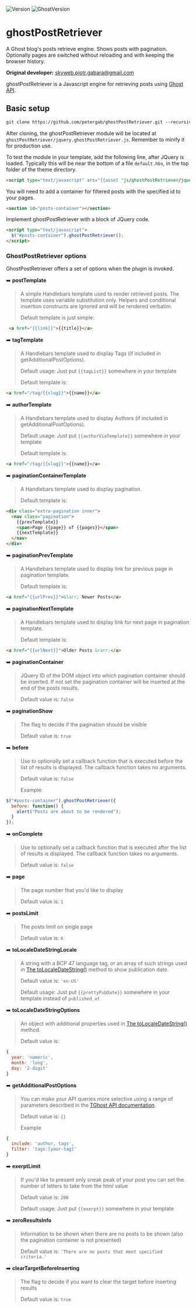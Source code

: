 ![Version](https://img.shields.io/badge/Version-1.1.3-brightgreen.svg)
![GhostVersion](https://img.shields.io/badge/GhostVersion-0.11.7-red.svg)

# ghostPostRetriever
A Ghost blog's posts retrieve engine. Shows posts with pagination. Optionally pages are switched without reloading and with keeping the browser history.


**Original developer:** [skyweb.piotr.gabara@gmail.com](mailto:skyweb.piotr.gabara@gmail.com)

ghostPostRetriever is a Javascript engine for retrieving posts using [Ghost API](https://api.ghost.org/v0.1/docs).

## Basic setup

```txt
git clone https://github.com/petergab/ghostPostRetriever.git --recursive
```

After cloning, the ghostPostRetriever module will be located at `ghostPostRetriever/jquery.ghostPostRetriever.js`. Remember to minify it for production use.

To test the module in your template, add the following line, after JQuery is loaded. Typically this will be near the bottom of a file `default.hbs`, in the top folder of the theme directory.

```html
<script type="text/javascript" src="{{asset "js/ghostPostRetriever/jquery.ghostPostRetriever.js"}}"></script>
```

You will need to add a container for filtered posts with the specified id to your pages.

```html
<section id="posts-container"></section>
```

Implement ghostPostRetriever with a block of JQuery code.

```html
<script type="text/javascript">
  $("#posts-container").ghostPostRetriever();
</script>
```


### GhostPostRetriever options

GhostPostRetriever offers a set of options when the plugin is invoked.

:arrow_right: **postTemplate**
> A simple Handlebars template used to render retrieved posts. The template uses variable substitution only. Helpers and conditional insertion constructs are ignored and will be rendered verbatim.
>
> Default template is just simple:
```html
 <a href="{{link}}">{{title}}</a>
```

:arrow_right: **tagTemplate**
> A Handlebars template used to display Tags (if included in getAdditionalPostOptions).
>
> Default usage: Just put ``{{tagList}}`` somewhere in your template
>
> Default template is:
```html
<a href="/tag/{{slug}}">{{name}}</a>
```

:arrow_right: **authorTemplate**
> A Handlebars template used to display Authors (if included in getAdditionalPostOptions).
>
> Default usage: Just put ``{{authorViaTemplate}}`` somewhere in your template
>
> Default template is:
```html
<a href="/tag/{{slug}}">{{name}}</a>
```

:arrow_right: **paginationContainerTemplate**
> A Handlebars template used to display pagination.
>
> Default template is:
```html
<div class="extra-pagination inner">
  <nav class="pagination">
    {{prevTemplate}}
    <span>Page {{page}} of {{pages}}</span>
    {{nextTemplate}}
  </nav>
</div>
```

:arrow_right: **paginationPrevTemplate**
> A Handlebars template used to display link for previous page in pagination template.
>
> Default template is:
```html
<a href="{{urlPrev}}">&larr; Newer Posts</a>
```

:arrow_right: **paginationNextTemplate**
> A Handlebars template used to display link for next page in pagination template.
>
> Default template is:
```html
<a href="{{urlNext}}">Older Posts &rarr;</a>
```

:arrow_right: **paginationContainer**
> JQuery ID of the DOM object into which pagination container should be inserted. If not set the pagination container will be inserted at the end of the posts results.
>
> Default value is: ``false``

:arrow_right: **paginationShow**
> The flag to decide if the pagination should be visible
>
> Default value is: ``true``

:arrow_right: **before**
> Use to optionally set a callback function that is executed before the list of results is displayed. The callback function takes no arguments.
>
> Default value is: ``false``
>
> Example:
```javascript
$("#posts-container").ghostPostRetriever({
  before: function() {
    alert("Posts are about to be rendered");
  }
});
```

:arrow_right: **onComplete**
> Use to optionally set a callback function that is executed after the list of results is displayed. The callback function takes no arguments.
>
> Default value is: ``false``

:arrow_right: **page**
> The page number that you'd like to display
>
> Default value is: ``1``

:arrow_right: **postsLimit**
> The posts limit on single page
>
> Default value is: ``6``

:arrow_right: **toLocaleDateStringLocale**
> A string with a BCP 47 language tag, or an array of such strings used in [The toLocaleDateString()](https://developer.mozilla.org/en-US/docs/Web/JavaScript/Reference/Global_Objects/Date/toLocaleDateString) method to show publication date.
>
> Default value is: ``'en-US'``
>
> Default usage: Just put ``{{prettyPubDate}}`` somewhere in your template instead of ``published_at``

:arrow_right: **toLocaleDateStringOptions**
> An object with additional properties used in [The toLocaleDateString()](https://developer.mozilla.org/en-US/docs/Web/JavaScript/Reference/Global_Objects/Date/toLocaleDateString) method.
>
> Default value is:
```javascript
{
  year: 'numeric',
  month: 'long',
  day: '2-digit'
}
```

:arrow_right: **getAdditionalPostOptions**
> You can make your API queries more selective using a range of parameters described in the [TGhost API documentation](https://api.ghost.org/docs/parameters).
>
> Default value is: ``{}``
>
> Example
```javascript
{
  include: 'author, tags',
  filter: 'tags:[your-tag]'
}
```

:arrow_right: **exerptLimit**
> If you'd like to present only sneak peak of your post you can set the number of letters to take from the html value
>
> Default value is: ``200``
>
> Default usage: Just put ``{{exerpt}}`` somewhere in your template

:arrow_right: **zeroResultsInfo**
> Information to be shown when there are no posts to be shown (also the pagination container is not presented)
>
> Default value is: ``'There are no posts that meet specified criteria.'``

:arrow_right: **clearTargetBeforeInserting**
> The flag to decide if you want to clear the target before inserting results
>
> Default value is: ``true``
